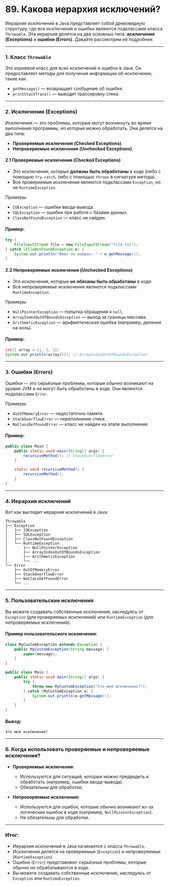 # 89. Какова иерархия исключений?

Иерархия исключений в Java представляет собой древовидную структуру, где все исключения и ошибки являются подклассами класса `Throwable`. Эта иерархия делится на два основных типа: **исключения (Exceptions)** и **ошибки (Errors)**. Давайте рассмотрим её подробнее.

---

### 1. **Класс `Throwable`**
Это корневой класс для всех исключений и ошибок в Java. Он предоставляет методы для получения информации об исключении, такие как:
- `getMessage()` — возвращает сообщение об ошибке.
- `printStackTrace()` — выводит трассировку стека.

---

### 2. **Исключения (Exceptions)**
Исключения — это проблемы, которые могут возникнуть во время выполнения программы, но которые можно обработать. Они делятся на два типа:
- **Проверяемые исключения (Checked Exceptions)**.
- **Непроверяемые исключения (Unchecked Exceptions)**.

#### 2.1 **Проверяемые исключения (Checked Exceptions)**
- Это исключения, которые **должны быть обработаны** в коде (либо с помощью `try-catch`, либо с помощью `throws` в сигнатуре метода).
- Все проверяемые исключения являются подклассами `Exception`, но не `RuntimeException`.

Примеры:
- `IOException` — ошибки ввода-вывода.
- `SQLException` — ошибки при работе с базами данных.
- `ClassNotFoundException` — класс не найден.

#### Пример:
```java
try {
    FileInputStream file = new FileInputStream("file.txt");
} catch (FileNotFoundException e) {
    System.out.println("Файл не найден: " + e.getMessage());
}
```

#### 2.2 **Непроверяемые исключения (Unchecked Exceptions)**
- Это исключения, которые **не обязаны быть обработаны** в коде.
- Все непроверяемые исключения являются подклассами `RuntimeException`.

Примеры:
- `NullPointerException` — попытка обращения к `null`.
- `ArrayIndexOutOfBoundsException` — выход за границы массива.
- `ArithmeticException` — арифметическая ошибка (например, деление на ноль).

#### Пример:
```java
int[] array = {1, 2, 3};
System.out.println(array[5]); // ArrayIndexOutOfBoundsException
```

---

### 3. **Ошибки (Errors)**
Ошибки — это серьёзные проблемы, которые обычно возникают на уровне JVM и не могут быть обработаны в коде. Они являются подклассами `Error`.

Примеры:
- `OutOfMemoryError` — недостаточно памяти.
- `StackOverflowError` — переполнение стека.
- `NoClassDefFoundError` — класс не найден на этапе выполнения.

#### Пример:
```java
public class Main {
    public static void main(String[] args) {
        recursiveMethod(); // StackOverflowError
    }

    static void recursiveMethod() {
        recursiveMethod();
    }
}
```

---

### 4. **Иерархия исключений**
Вот как выглядит иерархия исключений в Java:

```
Throwable
├── Exception
│   ├── IOException
│   ├── SQLException
│   ├── ClassNotFoundException
│   └── RuntimeException
│       ├── NullPointerException
│       ├── ArrayIndexOutOfBoundsException
│       ├── ArithmeticException
│       └── ...
└── Error
    ├── OutOfMemoryError
    ├── StackOverflowError
    ├── NoClassDefFoundError
    └── ...
```

---

### 5. **Пользовательские исключения**
Вы можете создавать собственные исключения, наследуясь от `Exception` (для проверяемых исключений) или `RuntimeException` (для непроверяемых исключений).

#### Пример пользовательского исключения:
```java
class MyCustomException extends Exception {
    public MyCustomException(String message) {
        super(message);
    }
}

public class Main {
    public static void main(String[] args) {
        try {
            throw new MyCustomException("Это моё исключение!");
        } catch (MyCustomException e) {
            System.out.println(e.getMessage());
        }
    }
}
```

#### Вывод:
```
Это моё исключение!
```

---

### 6. **Когда использовать проверяемые и непроверяемые исключения?**
- **Проверяемые исключения**:
  - Используются для ситуаций, которые можно предвидеть и обработать (например, ошибки ввода-вывода).
  - Обязательны для обработки.

- **Непроверяемые исключения**:
  - Используются для ошибок, которые обычно возникают из-за логических ошибок в коде (например, `NullPointerException`).
  - Не обязательны для обработки.

---

### Итог:
- Иерархия исключений в Java начинается с класса `Throwable`.
- Исключения делятся на проверяемые (`Exception`) и непроверяемые (`RuntimeException`).
- Ошибки (`Error`) представляют серьёзные проблемы, которые обычно не обрабатываются в коде.
- Вы можете создавать собственные исключения, наследуясь от `Exception` или `RuntimeException`.
